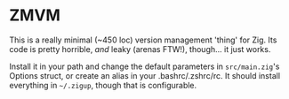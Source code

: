 # ZMVM
This is a really minimal (~450 loc) version management 'thing' for Zig. Its code is pretty horrible, _and_ leaky (arenas FTW!), though... it just works.

Install it in your path and change the default parameters in `src/main.zig`'s Options struct, or create an alias in your .bashrc/.zshrc/<very-interesting-shell>rc. It should install everything in `~/.zigup`, though that is configurable.
